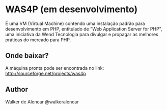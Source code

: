 # WAS4P (em desenvolvimento)

É uma VM (Virtual Machine) contendo uma instalação padrão para desenvolvimento 
em PHP, entitulado de "Web Application Server for PHP", uma iniciativa da 
Wend Tecnologia para divulgar e propagar as melhores práticas do mercado para
PHP.

## Onde baixar?

A máquina pronta pode ser encontrada no link:
http://sourceforge.net/projects/was4p

## Author

Walker de Alencar @walkeralencar

